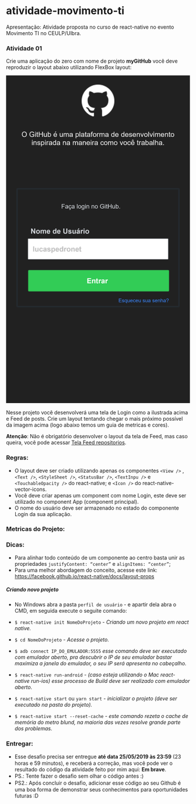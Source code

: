 # atividade-movimento-ti

Apresentação: Atividade proposta no curso de react-native no evento Movimento TI no CEULP/Ulbra.

### Atividade 01

Crie uma aplicação do zero com nome de projeto **myGitHub** você deve reproduzir o layout abaixo utilizando FlexBox layout:

![Tela de Login](./assets/Login.png)

Nesse projeto você desenvolverá uma tela de Login como a ilustrada acima e Feed de posts. Crie um layout tentando chegar o mais próximo possível da imagem acima (logo abaixo temos um guia de metricas e cores).

**Atenção**: Não é obrigatório desenvolver o layout da tela de Feed, mas caso queira, você pode acessar [Tela Feed repositorios](./assets/Repositorios.png).

### Regras:

- O layout deve ser criado utilizando apenas os componentes `<View />` , `<Text />`, `<StyleSheet />`, `<StatusBar />`, `<TextInpu />` e `<TouchableOpacity />` do react-native; e `<Icon />` do react-native-vector-icons.
- Você deve criar apenas um component com nome Login, este deve ser utilizado no component App (component principal).
- O nome do usuário deve ser armazenado no estado do componente Login da sua aplicação.

### Metricas do Projeto:

### Dicas:

- Para alinhar todo conteúdo de um componente ao centro basta unir as propriedades `justifyContent: “center”` e `alignItems: “center”`;
- Para uma melhor abordagem do conceito, acesse este link: https://facebook.github.io/react-native/docs/layout-props

##### Criando novo projeto

- No Windows abra a pasta `perfil de usuário` - e apartir dela abra o CMD, em seguida execute o seguite comando:

- `$ react-native init NomeDoProjeto` - _Criando um novo projeto em react native._

* `$ cd NomeDoProjeto` - _Acesse o projeto._

* `$ adb connect IP_DO_EMULADOR:5555` _esse comando deve ser executado com emulador aberto, pra descubrir o IP de seu emulador bastar maximiza a janela do emulador, o seu IP será apresenta no cabeçalho._

* `$ react-native run-android` - _(caso esteja utilizando o Mac react-native run-ios) esse processo de Build deve ser realizado com emulador aberto._

- `$ react-native start` ou `yarn start` - _inicializar o projeto (deve ser executado na pasta do projeto)._

- `$ react-native start --reset-cache` - _este comando rezeta o cache de memória do metro blund, na maioria das vezes resolve grande parte dos problemas._

### Entregar:

- Esse desaﬁo precisa ser entregue **até data 25/05/2019 às 23:59** (23 horas e 59 minutos), e receberá a correção, mas você pode ver o resultado do código da atividade feito por mim aqui: **Em brave**.
- PS.: Tente fazer o desaﬁo sem olhar o código antes :)
- PS2.: Após concluir o desaﬁo, adicionar esse código ao seu Github é uma boa forma de demonstrar seus conhecimentos para oportunidades futuras :D

